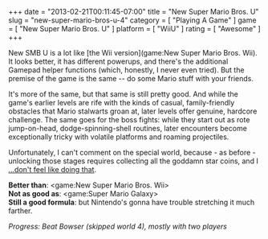 +++
date = "2013-02-21T00:11:45-07:00"
title = "New Super Mario Bros. U"
slug = "new-super-mario-bros-u-4"
category = [ "Playing A Game" ]
game = [ "New Super Mario Bros. U" ]
platform = [ "WiiU" ]
rating = [ "Awesome" ]
+++

New SMB U is a lot like [the Wii version](game:New Super Mario Bros. Wii).  It looks better, it has different powerups, and there's the additional Gamepad helper functions (which, honestly, I never even tried).  But the premise of the game is the same -- do some Mario stuff with your friends.

It's more of the same, but that same is still pretty good.  And while the game's earlier levels are rife with the kinds of casual, family-friendly obstacles that Mario stalwarts groan at, later levels offer genuine, hardcore challenge.  The same goes for the boss fights: while they start out as rote jump-on-head, dodge-spinning-shell routines, later encounters become exceptionally tricky with volatile platforms and roaming projectiles.

Unfortunately, I can't comment on the special world, because - as before - unlocking those stages requires collecting all the goddamn star coins, and I <a href="http://knowyourmeme.com/memes/sweet-brown-aint-nobody-got-time-for-that">...don't feel like doing that</a>.

<b>Better than</b>: <game:New Super Mario Bros. Wii>  
<b>Not as good as</b>: <game:Super Mario Galaxy>  
<b>Still a good formula</b>: but Nintendo's gonna have trouble stretching it much farther.

<i>Progress: Beat Bowser (skipped world 4), mostly with two players</i>
